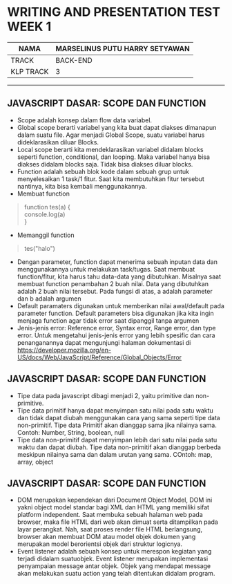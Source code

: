 # WRITING AND PRESENTATION TEST WEEK 1

NAMA | MARSELINUS PUTU HARRY SETYAWAN
------------ | -------------
TRACK | BACK-END
KLP TRACK | 3

***

## JAVASCRIPT DASAR: SCOPE DAN FUNCTION
* Scope adalah konsep dalam flow data variabel.
* Global scope berarti variabel yang kita buat dapat diakses dimanapun dalam suatu file. Agar menjadi Global Scope, suatu variabel harus dideklarasikan diluar Blocks.
* Local scope berarti kita mendeklarasikan variabel didalam blocks seperti function, conditional, dan looping. Maka variabel hanya bisa diakses didalam blocks saja. Tidak bisa diakses diluar blocks.
* Function adalah sebuah blok kode dalam sebuah grup untuk menyelesaikan 1 task/1 fitur. Saat kita membutuhkan fitur tersebut nantinya, kita bisa kembali menggunakannya.
* Membuat function
> function tes(a) {  
    console.log(a)  
  }
* Memanggil function
> tes("halo")
* Dengan parameter, function dapat menerima sebuah inputan data dan menggunakannya untuk melakukan task/tugas. Saat membuat function/fitur, kita harus tahu data-data yang dibutuhkan. Misalnya saat membuat function penambahan 2 buah nilai. Data yang dibutuhkan adalah 2 buah nilai tersebut.
Pada fungsi di atas, a adalah parameter dan b adalah argumen
* Default paramaters digunakan untuk memberikan nilai awal/default pada parameter function. Default parameters bisa digunakan jika kita ingin menjaga function agar tidak error saat dipanggil tanpa argumen
* Jenis-jenis error: Reference error, Syntax error, Range error, dan type error. Untuk mengetahui jenis-jenis error yang lebih spesific dan cara penanganannya dapat mengunjungi halaman dokumentasi di https://developer.mozilla.org/en-US/docs/Web/JavaScript/Reference/Global_Objects/Error

## JAVASCRIPT DASAR: SCOPE DAN FUNCTION
* Tipe data pada javascript dibagi menjadi 2, yaitu primitive dan non-primitive.
* Tipe data primitif hanya dapat menyimpan satu nilai pada satu waktu dan tidak dapat diubah menggunakan cara yang sama seperti tipe data non-primitif. Tipe data Primitif akan dianggap sama jika nilainya sama. Contoh: Number, String, boolean, null
* Tipe data non-primitif dapat menyimpan lebih dari satu nilai pada satu waktu dan dapat diubah. Tipe data non-primitif akan dianggap berbeda meskipun nilainya sama dan dalam urutan yang sama. COntoh: map, array, object

## JAVASCRIPT DASAR: SCOPE DAN FUNCTION
* DOM merupakan kependekan dari Document Object Model, DOM ini yakni object model standar bagi XML dan HTML yang memiliki sifat platform independent. Saat membuka sebuah halaman web pada browser, maka file HTML dari web akan dimuat serta ditampilkan pada layar perangkat. Nah, saat proses render file HTML berlangsung, browser akan membuat DOM atau model objek dokumen yang merupakan model berorientsi objek dari struktur logicnya.
* Event listener adalah sebuah konsep untuk merespon kegiatan yang terjadi didalam suatuobjek. Event listener merupakan implementasi penyampaian message antar objek. Objek yang mendapat message akan melakukan suatu action yang telah ditentukan didalam program.
